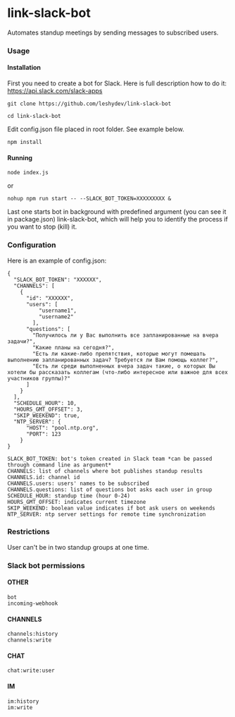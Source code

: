 # link-slack-bot
Automates standup meetings by sending messages to subscribed users.


### Usage
#### Installation
First you need to create a bot for Slack. Here is full description how to do it: https://api.slack.com/slack-apps

```code
git clone https://github.com/leshydev/link-slack-bot

cd link-slack-bot
```

Edit config.json file placed in root folder. See example below.

```code
npm install
```
#### Running
```code
node index.js
```
or
```code
nohup npm run start -- --SLACK_BOT_TOKEN=XXXXXXXXX &
```
Last one starts bot in background with predefined argument (you can see it in package.json) link-slack-bot, which will help you to identify the process if you want to stop (kill) it.

### Configuration
Here is an example of config.json:
```code
{
  "SLACK_BOT_TOKEN": "XXXXXX",
  "CHANNELS": [
    {
      "id": "XXXXXX",
      "users": [
          "username1",
          "username2"
        ],
      "questions": [
        "Получилось ли у Вас выполнить все запланированные на вчера задачи?",
        "Какие планы на сегодня?",
        "Есть ли какие-либо препятствия, которые могут помешать выполнению запланированных задач? Требуется ли Вам помощь коллег?",
        "Есть ли среди выполненных вчера задач такие, о которых Вы хотели бы рассказать коллегам (что-либо интересное или важное для всех участников группы)?"
      ]
    }
  ],
  "SCHEDULE_HOUR": 10,
  "HOURS_GMT_OFFSET": 3,
  "SKIP_WEEKEND": true,
  "NTP_SERVER": {
      "HOST": "pool.ntp.org",
      "PORT": 123
    }
}
```

```code
SLACK_BOT_TOKEN: bot's token created in Slack team *can be passed through command line as argument*
CHANNELS: list of channels where bot publishes standup results
CHANNELS.id: channel id
CHANNELS.users: users' names to be subscribed
CHANNELS.questions: list of questions bot asks each user in group
SCHEDULE_HOUR: standup time (hour 0-24)
HOURS_GMT_OFFSET: indicates current timezone
SKIP_WEEKEND: boolean value indicates if bot ask users on weekends
NTP_SERVER: ntp server settings for remote time synchronization
```
### Restrictions
User can't be in two standup groups at one time.
### Slack bot permissions
#### OTHER
```code
bot
incoming-webhook
```
#### CHANNELS
```code
channels:history
channels:write
```
#### CHAT
```code
chat:write:user
```
#### IM
```code
im:history
im:write
```
